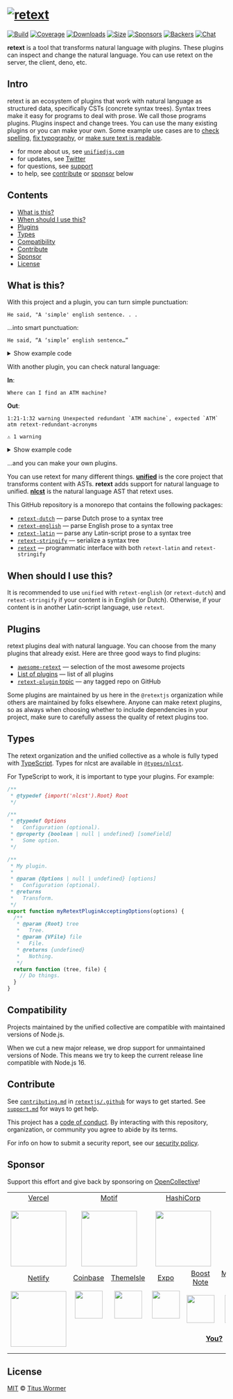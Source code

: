 # [![retext][logo]][unified]

[![Build][build-badge]][build]
[![Coverage][coverage-badge]][coverage]
[![Downloads][downloads-badge]][downloads]
[![Size][size-badge]][size]
[![Sponsors][sponsors-badge]][collective]
[![Backers][backers-badge]][collective]
[![Chat][chat-badge]][chat]

**retext** is a tool that transforms natural language with plugins.
These plugins can inspect and change the natural language.
You can use retext on the server, the client, deno, etc.

## Intro

retext is an ecosystem of plugins that work with natural language as structured
data, specifically CSTs (concrete syntax trees).
Syntax trees make it easy for programs to deal with prose.
We call those programs plugins.
Plugins inspect and change trees.
You can use the many existing plugins or you can make your own.
Some example use cases are to [check spelling][retext-spell],
[fix typography][retext-smartypants], or
[make sure text is readable][retext-readability].

*   for more about us, see [`unifiedjs.com`][site]
*   for updates, see [Twitter][]
*   for questions, see [support][]
*   to help, see [contribute][] or [sponsor][] below

## Contents

*   [What is this?](#what-is-this)
*   [When should I use this?](#when-should-i-use-this)
*   [Plugins](#plugins)
*   [Types](#types)
*   [Compatibility](#compatibility)
*   [Contribute](#contribute)
*   [Sponsor](#sponsor)
*   [License](#license)

## What is this?

With this project and a plugin, you can turn simple punctuation:

```text
He said, "A 'simple' english sentence. . .
```

…into smart punctuation:

```text
He said, “A ‘simple’ english sentence…”
```

<details><summary>Show example code</summary>

```js
import retextLatin from 'retext-latin'
import retextSmartyPants from 'retext-smartypants'
import retextStringify from 'retext-stringify'
import {unified} from 'unified'

const file = await unified()
  .use(retextLatin)
  .use(retextSmartyPants)
  .use(retextStringify)
  .process("He said, \"A 'simple' english sentence. . .")

console.log(String(file))
```

</details>

With another plugin, you can check natural language:

**In**:

```text
Where can I find an ATM machine?
```

**Out**:

```text
1:21-1:32 warning Unexpected redundant `ATM machine`, expected `ATM` atm retext-redundant-acronyms

⚠ 1 warning
```

<details><summary>Show example code</summary>

```js
import retextEnglish from 'retext-english'
import retextRedundantAcronyms from 'retext-redundant-acronyms'
import retextStringify from 'retext-stringify'
import {unified} from 'unified'
import {reporter} from 'vfile-reporter'

const file = await unified()
  .use(retextEnglish)
  .use(retextRedundantAcronyms)
  .use(retextStringify)
  .process('Where can I find an ATM machine?')

console.log(reporter(file))
```

</details>

…and you can make your own plugins.

You can use retext for many different things.
**[unified][]** is the core project that transforms content with ASTs.
**retext** adds support for natural language to unified.
**[nlcst][]** is the natural language AST that retext uses.

This GitHub repository is a monorepo that contains the following packages:

*   [`retext-dutch`][retext-dutch]
    — parse Dutch prose to a syntax tree
*   [`retext-english`][retext-english]
    — parse English prose to a syntax tree
*   [`retext-latin`][retext-latin]
    — parse any Latin-script prose to a syntax tree
*   [`retext-stringify`][retext-stringify]
    — serialize a syntax tree
*   [`retext`][api]
    — programmatic interface with both `retext-latin` and `retext-stringify`

## When should I use this?

It is recommended to use `unified` with `retext-english` (or `retext-dutch`)
and `retext-stringify` if your content is in English (or Dutch).
Otherwise, if your content is in another Latin-script language, use `retext`.

## Plugins

retext plugins deal with natural language.
You can choose from the many plugins that already exist.
Here are three good ways to find plugins:

*   [`awesome-retext`][awesome-retext]
    — selection of the most awesome projects
*   [List of plugins][list-of-plugins]
    — list of all plugins
*   [`retext-plugin` topic][topic]
    — any tagged repo on GitHub

Some plugins are maintained by us here in the `@retextjs` organization while
others are maintained by folks elsewhere.
Anyone can make retext plugins, so as always when choosing whether to include
dependencies in your project, make sure to carefully assess the quality of
retext plugins too.

## Types

The retext organization and the unified collective as a whole is fully typed
with [TypeScript][].
Types for nlcst are available in [`@types/nlcst`][types-nlcst].

For TypeScript to work, it is important to type your plugins.
For example:

```js
/**
 * @typedef {import('nlcst').Root} Root
 */

/**
 * @typedef Options
 *   Configuration (optional).
 * @property {boolean | null | undefined} [someField]
 *   Some option.
 */

/**
 * My plugin.
 *
 * @param {Options | null | undefined} [options]
 *   Configuration (optional).
 * @returns
 *   Transform.
 */
export function myRetextPluginAcceptingOptions(options) {
  /**
   * @param {Root} tree
   *   Tree.
   * @param {VFile} file
   *   File.
   * @returns {undefined}
   *   Nothing.
   */
  return function (tree, file) {
    // Do things.
  }
}
```

## Compatibility

Projects maintained by the unified collective are compatible with maintained
versions of Node.js.

When we cut a new major release, we drop support for unmaintained versions of
Node.
This means we try to keep the current release line compatible with Node.js 16.

## Contribute

See [`contributing.md`][contributing] in [`retextjs/.github`][health] for ways
to get started.
See [`support.md`][support] for ways to get help.

This project has a [code of conduct][coc].
By interacting with this repository, organization, or community you agree to
abide by its terms.

For info on how to submit a security report, see our
[security policy][security].

## Sponsor

Support this effort and give back by sponsoring on [OpenCollective][collective]!

<table>
<tr valign="middle">
<td width="20%" align="center" rowspan="2" colspan="2">
  <a href="https://vercel.com">Vercel</a><br><br>
  <a href="https://vercel.com"><img src="https://avatars1.githubusercontent.com/u/14985020?s=256&v=4" width="128"></a>
</td>
<td width="20%" align="center" rowspan="2" colspan="2">
  <a href="https://motif.land">Motif</a><br><br>
  <a href="https://motif.land"><img src="https://avatars1.githubusercontent.com/u/74457950?s=256&v=4" width="128"></a>
</td>
<td width="20%" align="center" rowspan="2" colspan="2">
  <a href="https://www.hashicorp.com">HashiCorp</a><br><br>
  <a href="https://www.hashicorp.com"><img src="https://avatars1.githubusercontent.com/u/761456?s=256&v=4" width="128"></a>
</td>
<td width="20%" align="center" rowspan="2" colspan="2">
  <a href="https://www.gitbook.com">GitBook</a><br><br>
  <a href="https://www.gitbook.com"><img src="https://avatars1.githubusercontent.com/u/7111340?s=256&v=4" width="128"></a>
</td>
<td width="20%" align="center" rowspan="2" colspan="2">
  <a href="https://www.gatsbyjs.org">Gatsby</a><br><br>
  <a href="https://www.gatsbyjs.org"><img src="https://avatars1.githubusercontent.com/u/12551863?s=256&v=4" width="128"></a>
</td>
</tr>
<tr valign="middle">
</tr>
<tr valign="middle">
<td width="20%" align="center" rowspan="2" colspan="2">
  <a href="https://www.netlify.com">Netlify</a><br><br>
  <!--OC has a sharper image-->
  <a href="https://www.netlify.com"><img src="https://images.opencollective.com/netlify/4087de2/logo/256.png" width="128"></a>
</td>
<td width="10%" align="center">
  <a href="https://www.coinbase.com">Coinbase</a><br><br>
  <a href="https://www.coinbase.com"><img src="https://avatars1.githubusercontent.com/u/1885080?s=256&v=4" width="64"></a>
</td>
<td width="10%" align="center">
  <a href="https://themeisle.com">ThemeIsle</a><br><br>
  <a href="https://themeisle.com"><img src="https://avatars1.githubusercontent.com/u/58979018?s=128&v=4" width="64"></a>
</td>
<td width="10%" align="center">
  <a href="https://expo.io">Expo</a><br><br>
  <a href="https://expo.io"><img src="https://avatars1.githubusercontent.com/u/12504344?s=128&v=4" width="64"></a>
</td>
<td width="10%" align="center">
  <a href="https://boostnote.io">Boost Note</a><br><br>
  <a href="https://boostnote.io"><img src="https://images.opencollective.com/boosthub/6318083/logo/128.png" width="64"></a>
</td>
<td width="10%" align="center">
  <a href="https://markdown.space">Markdown Space</a><br><br>
  <a href="https://markdown.space"><img src="https://images.opencollective.com/markdown-space/e1038ed/logo/128.png" width="64"></a>
</td>
<td width="10%" align="center">
  <a href="https://www.holloway.com">Holloway</a><br><br>
  <a href="https://www.holloway.com"><img src="https://avatars1.githubusercontent.com/u/35904294?s=128&v=4" width="64"></a>
</td>
<td width="10%"></td>
<td width="10%"></td>
</tr>
<tr valign="middle">
<td width="100%" align="center" colspan="8">
  <br>
  <a href="https://opencollective.com/unified"><strong>You?</strong></a>
  <br><br>
</td>
</tr>
</table>

## License

[MIT][license] © [Titus Wormer][author]

<!-- Definitions -->

[logo]: https://raw.githubusercontent.com/retextjs/retext/3420f05/logo.svg?sanitize=true

[build-badge]: https://github.com/retextjs/retext/workflows/main/badge.svg

[build]: https://github.com/retextjs/retext/actions

[coverage-badge]: https://img.shields.io/codecov/c/github/retextjs/retext.svg

[coverage]: https://codecov.io/github/retextjs/retext

[downloads-badge]: https://img.shields.io/npm/dm/retext.svg

[downloads]: https://www.npmjs.com/package/retext

[size-badge]: https://img.shields.io/bundlejs/size/retext

[size]: https://bundlejs.com/?q=retext

[sponsors-badge]: https://opencollective.com/unified/sponsors/badge.svg

[backers-badge]: https://opencollective.com/unified/backers/badge.svg

[collective]: https://opencollective.com/unified

[chat]: https://github.com/retextjs/retext/discussions

[chat-badge]: https://img.shields.io/badge/chat-discussions-success.svg

[health]: https://github.com/retextjs/.github

[security]: https://github.com/retextjs/.github/blob/main/security.md

[contributing]: https://github.com/retextjs/.github/blob/main/contributing.md

[support]: https://github.com/retextjs/.github/blob/main/support.md

[coc]: https://github.com/retextjs/.github/blob/main/code-of-conduct.md

[license]: license

[author]: https://wooorm.com

[unified]: https://github.com/unifiedjs/unified

[types-nlcst]: https://github.com/DefinitelyTyped/DefinitelyTyped/tree/HEAD/types/nlcst

[typescript]: https://www.typescriptlang.org

[twitter]: https://twitter.com/unifiedjs

[site]: https://unifiedjs.com

[topic]: https://github.com/topics/retext-plugin

[nlcst]: https://github.com/syntax-tree/nlcst

[awesome-retext]: https://github.com/retextjs/awesome-retext

[retext-english]: https://github.com/retextjs/retext/tree/main/packages/retext-english

[retext-dutch]: https://github.com/retextjs/retext/tree/main/packages/retext-dutch

[retext-latin]: https://github.com/retextjs/retext/tree/main/packages/retext-latin

[retext-stringify]: https://github.com/retextjs/retext/tree/main/packages/retext-stringify

[api]: https://github.com/retextjs/retext/tree/main/packages/retext

[list-of-plugins]: https://github.com/retextjs/retext/tree/main/doc/plugins.md

[retext-readability]: https://github.com/retextjs/retext-readability

[retext-smartypants]: https://github.com/retextjs/retext-smartypants

[retext-spell]: https://github.com/retextjs/retext-spell

[contribute]: #contribute

[sponsor]: #sponsor
